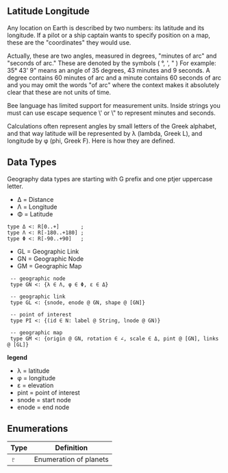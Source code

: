 ## Latitude Longitude

Any location on Earth is described by two numbers: its latitude and its longitude. If a pilot or a ship captain wants to specify position on a map, these are the "coordinates" they would use.

Actually, these are two angles, measured in degrees, "minutes of arc" and "seconds of arc." These are denoted by the symbols ( °,   ',   "  ) For example: 35° 43' 9" means an angle of 35 degrees, 43 minutes and 9 seconds. A degree contains 60 minutes of arc and a minute contains 60 seconds of arc and you may omit the words "of arc" where the context makes it absolutely clear that these are not units of time.

Bee language has limited support for measurement units. Inside strings you must can use escape sequence \\' or \\" to represent minutes and seconds. 

Calculations often represent angles by small letters of the Greek alphabet, and that way latitude will be represented by λ (lambda, Greek L), and longitude by φ (phi, Greek F). Here is how they are defined. 

## Data Types

Geography data types are starting with G prefix and one ptjer uppercase letter.

* Δ = Distance
* Λ = Longitude
* Φ = Latitude

```
type Δ <: R[0..+]       ;
type Λ <: R[-180..+180] ;
type Φ <: R[-90..+90]   ;
```

* GL = Geographic Link
* GN = Geographic Node
* GM = Geographic Map

```
 -- geographic node
 type GN <: {λ ∈ Λ, φ ∈ Φ, ε ∈ Δ}             
 
 -- geographic link
 type GL <: {snode, enode @ GN, shape @ [GN]} 

 -- point of interest
 type PI <: {(id ∈ N: label @ String, lnode @ GN)} 
 
 -- geographic map
 type GM <: {origin @ GN, rotation ∈ ∠, scale ∈ Δ, pint @ [GN], links @ [GL]}
```

**legend**

* λ = latitude
* φ = longitude
* ε = elevation
* pint  = point of interest
* snode = start node
* enode = end node


## Enumerations

Type   | Definition
-------|---------------------------------------------------------------------------
♇      | Enumeration of planets
